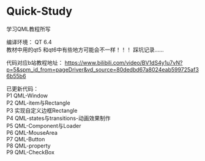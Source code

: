 # Quick-Study
学习QML教程所写  

编译环境： QT 6.4  
教材中用的qt5 和qt6中有些地方可能会不一样！！！		踩坑记录...... 

代码对应b站教程地址：
https://www.bilibili.com/video/BV1dS4y1u7vN?p=5&spm_id_from=pageDriver&vd_source=80dedbd67a8024eab599725af36b55b6
  
  
已更新代码：  
P1	QML-Window  
P2	QML-item与Rectangle  
P3	实现自定义边框Rectangle  
P4	QML-states与transitions-动画效果制作  
P5 	QML-Component与Loader  
P6	QML-MouseArea  
P7	QML-Button  
P8	QML-property  
P9  QML-CheckBox  